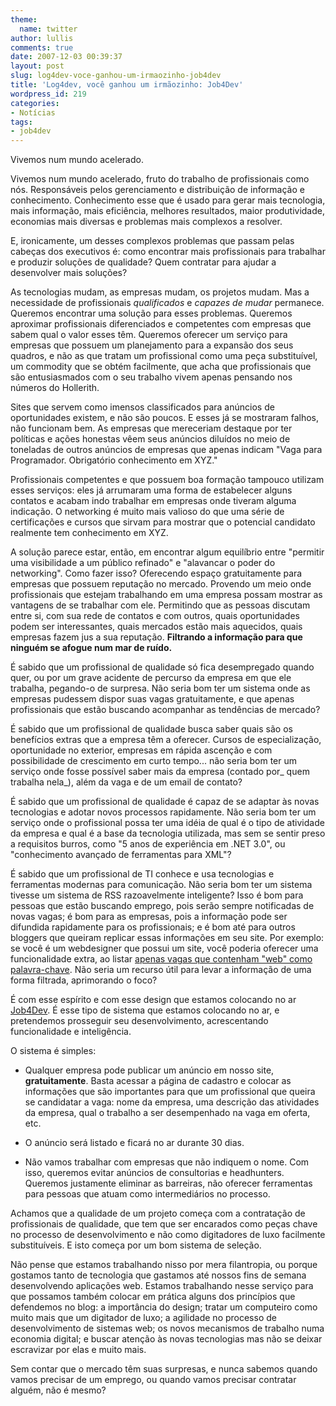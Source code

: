 ```yaml
---
theme:
  name: twitter
author: lullis
comments: true
date: 2007-12-03 00:39:37
layout: post
slug: log4dev-voce-ganhou-um-irmaozinho-job4dev
title: 'Log4dev, você ganhou um irmãozinho: Job4Dev'
wordpress_id: 219
categories:
- Notícias
tags:
- job4dev
---
```


Vivemos num mundo acelerado.

Vivemos num mundo acelerado, fruto do trabalho de profissionais como nós. Responsáveis pelos gerenciamento e distribuição de informação e conhecimento. Conhecimento esse que é usado para gerar mais tecnologia, mais informação, mais eficiência, melhores resultados, maior produtividade, economias mais diversas e problemas mais complexos a resolver.

E, ironicamente, um desses complexos problemas que passam pelas cabeças dos executivos é: como encontrar mais profissionais para trabalhar e produzir soluções de qualidade? Quem contratar para ajudar a desenvolver mais soluções?

As tecnologias mudam, as empresas mudam, os projetos mudam. Mas a necessidade de profissionais _qualificados_ e _capazes de mudar_ permanece. Queremos encontrar uma solução para esses problemas. Queremos aproximar profissionais diferenciados e competentes com empresas que sabem qual o valor esses têm. Queremos oferecer um serviço para empresas que possuem um planejamento para a expansão dos seus quadros, e não as que tratam um profissional como uma peça substituível, um commodity que se obtém facilmente, que acha que profissionais que são
entusiasmados com o seu trabalho vivem apenas pensando nos números do Hollerith.

Sites que servem como imensos classificados para anúncios de oportunidades existem, e não são poucos. E esses já se mostraram falhos, não funcionam bem. As empresas que mereceriam destaque por ter políticas e ações honestas vêem seus anúncios diluídos no meio de toneladas de outros anúncios de empresas que apenas indicam "Vaga para Programador. Obrigatório conhecimento em XYZ."

Profissionais competentes e que possuem boa formação tampouco utilizam esses serviços: eles já arrumaram uma forma de estabelecer alguns contatos e acabam indo trabalhar em empresas onde tiveram alguma indicação. O networking é muito mais valioso do que uma série de certificações e cursos que sirvam para mostrar que o potencial candidato realmente tem conhecimento em XYZ.

A solução parece estar, então, em encontrar algum equilíbrio entre "permitir uma visibilidade a um público refinado" e "alavancar o poder do networking". Como fazer isso? Oferecendo espaço gratuitamente para empresas que possuem reputação no mercado. Provendo um meio onde profissionais que estejam trabalhando em uma empresa possam mostrar as vantagens de se trabalhar com ele. Permitindo que as pessoas discutam entre si, com sua rede de contatos e com outros, quais oportunidades podem ser interessantes, quais mercados estão mais aquecidos, quais empresas fazem jus a sua reputação. **Filtrando a informação para que ninguém se afogue num mar de ruído.**

É sabido que um profissional de qualidade só fica desempregado quando quer, ou por um grave acidente de percurso da empresa em que ele trabalha, pegando-o de surpresa. Não seria bom ter um sistema onde as empresas pudessem dispor suas vagas gratuitamente, e que apenas profissionais que estão buscando acompanhar as tendências de mercado?

É sabido que um profissional de qualidade busca saber quais são os benefícios extras que a empresa têm a oferecer. Cursos de especialização, oportunidade no exterior, empresas em rápida ascenção e com possibilidade de crescimento em curto tempo... não seria bom ter um serviço onde fosse possível saber mais da empresa (contado por_ quem trabalha nela_), além da vaga e de um email de contato?

É sabido que um profissional de qualidade é capaz de se adaptar às novas tecnologias e adotar novos processos rapidamente. Não seria bom ter um serviço onde o profissional possa ter uma idéia de qual é o tipo de atividade da empresa e qual é a base da tecnologia utilizada, mas sem se sentir preso a requisitos burros, como "5 anos de
experiência em .NET 3.0", ou "conhecimento avançado de ferramentas para XML"?

É sabido que um profissional de TI conhece e usa tecnologias e ferramentas modernas para comunicação. Não seria bom ter um sistema tivesse um sistema de RSS razoavelmente inteligente? Isso é bom para pessoas que estão buscando emprego, pois serão sempre notificadas de novas vagas; é bom para as empresas, pois a informação pode ser difundida rapidamente para os profissionais; e é bom até para outros bloggers que queiram replicar essas informações em seu site. Por exemplo: se você é um webdesigner que possui um site, você poderia oferecer uma funcionalidade extra, ao listar
[apenas vagas que contenham "web" como palavra-chave](http://job4dev.com/feed/web/rss.xml). Não seria um recurso útil para levar a informação de uma forma filtrada, aprimorando o foco?

É com esse espírito e com esse design que estamos colocando no ar [Job4Dev](http://job4dev.com). É esse tipo de sistema que estamos colocando no ar, e pretendemos prosseguir seu desenvolvimento, acrescentando funcionalidade e inteligência.

O sistema é simples:

- Qualquer empresa pode publicar um anúncio em nosso site, **gratuitamente**. Basta acessar a página de cadastro e colocar as informações que são importantes para que um profissional que queira se candidatar a vaga: nome da empresa, uma descrição das atividades da empresa, qual o trabalho a ser desempenhado na vaga em oferta, etc.

- O anúncio será listado e ficará no ar durante 30 dias.

- Não vamos trabalhar com empresas que não indiquem o nome. Com isso, queremos evitar anúncios de consultorias e
headhunters. Queremos justamente eliminar as barreiras, não oferecer ferramentas para pessoas que atuam como intermediários no processo.

Achamos que a qualidade de um projeto começa com a contratação de profissionais de qualidade, que tem que ser encarados como peças chave no processo de desenvolvimento e não como digitadores de luxo facilmente substituíveis. E isto começa por um bom sistema de seleção.

Não pense que estamos trabalhando nisso por mera filantropia, ou porque gostamos tanto de tecnologia que gastamos até nossos fins de semana desenvolvendo aplicações web. Estamos trabalhando nesse serviço para que possamos também colocar em prática alguns dos princípios que defendemos no blog: a importância do design; tratar um computeiro como
muito mais que um digitador de luxo; a agilidade no processo de desenvolvimento de sistemas web; os novos mecanismos de trabalho numa economia digital; e buscar atenção às novas tecnologias mas não se deixar escravizar por elas e muito mais.

Sem contar que o mercado têm suas surpresas, e nunca sabemos quando vamos precisar de um emprego, ou quando vamos precisar contratar alguém, não é mesmo?

